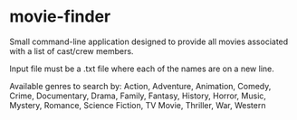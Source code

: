# movie-finder
Small command-line application designed to provide all movies associated with a list of cast/crew members.

Input file must be a .txt file where each of the names are on a new line.

Available genres to search by: Action, Adventure, Animation, Comedy, Crime, Documentary, Drama, Family, Fantasy, History, Horror, Music, Mystery, Romance, Science Fiction, TV Movie, Thriller, War, Western